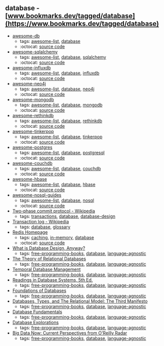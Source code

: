 database - [www.bookmarks.dev/tagged/database](https://www.bookmarks.dev/tagged/database)
---
* [awesome-db](https://github.com/numetriclabz/awesome-db#readme)
    * tags: [awesome-list](../tagged/awesome-list.md), [database](../tagged/database.md)
    * :octocat: [source code](https://github.com/numetriclabz/awesome-db#readme)
* [awesome-sqlalchemy](https://github.com/dahlia/awesome-sqlalchemy#readme)
    * tags: [awesome-list](../tagged/awesome-list.md), [database](../tagged/database.md), [sqlalchemy](../tagged/sqlalchemy.md)
    * :octocat: [source code](https://github.com/dahlia/awesome-sqlalchemy#readme)
* [awesome-influxdb](https://github.com/mark-rushakoff/awesome-influxdb#readme)
    * tags: [awesome-list](../tagged/awesome-list.md), [database](../tagged/database.md), [influxdb](../tagged/influxdb.md)
    * :octocat: [source code](https://github.com/mark-rushakoff/awesome-influxdb#readme)
* [awesome-neo4j](https://github.com/neueda/awesome-neo4j#readme)
    * tags: [awesome-list](../tagged/awesome-list.md), [database](../tagged/database.md), [neo4j](../tagged/neo4j.md)
    * :octocat: [source code](https://github.com/neueda/awesome-neo4j#readme)
* [awesome-mongodb](https://github.com/ramnes/awesome-mongodb#readme)
    * tags: [awesome-list](../tagged/awesome-list.md), [database](../tagged/database.md), [mongodb](../tagged/mongodb.md)
    * :octocat: [source code](https://github.com/ramnes/awesome-mongodb#readme)
* [awesome-rethinkdb](https://github.com/d3viant0ne/awesome-rethinkdb#readme)
    * tags: [awesome-list](../tagged/awesome-list.md), [database](../tagged/database.md), [rethinkdb](../tagged/rethinkdb.md)
    * :octocat: [source code](https://github.com/d3viant0ne/awesome-rethinkdb#readme)
* [awesome-tinkerpop](https://github.com/mohataher/awesome-tinkerpop#readme)
    * tags: [awesome-list](../tagged/awesome-list.md), [database](../tagged/database.md), [tinkerpop](../tagged/tinkerpop.md)
    * :octocat: [source code](https://github.com/mohataher/awesome-tinkerpop#readme)
* [awesome-postgres](https://github.com/dhamaniasad/awesome-postgres#readme)
    * tags: [awesome-list](../tagged/awesome-list.md), [database](../tagged/database.md), [postgresql](../tagged/postgresql.md)
    * :octocat: [source code](https://github.com/dhamaniasad/awesome-postgres#readme)
* [awesome-couchdb](https://github.com/quangv/awesome-couchdb#readme)
    * tags: [awesome-list](../tagged/awesome-list.md), [database](../tagged/database.md), [couchdb](../tagged/couchdb.md)
    * :octocat: [source code](https://github.com/quangv/awesome-couchdb#readme)
* [awesome-hbase](https://github.com/rayokota/awesome-hbase#readme)
    * tags: [awesome-list](../tagged/awesome-list.md), [database](../tagged/database.md), [hbase](../tagged/hbase.md)
    * :octocat: [source code](https://github.com/rayokota/awesome-hbase#readme)
* [awesome-nosql-guides](https://github.com/erictleung/awesome-nosql-guides#readme)
    * tags: [awesome-list](../tagged/awesome-list.md), [database](../tagged/database.md), [nosql](../tagged/nosql.md)
    * :octocat: [source code](https://github.com/erictleung/awesome-nosql-guides#readme)
* [Two-phase commit protocol - Wikipedia](https://en.wikipedia.org/wiki/Two-phase_commit_protocol)
    * tags: [transactions](../tagged/transactions.md), [database](../tagged/database.md), [database-design](../tagged/database-design.md)
* [Transaction log - Wikipedia](https://en.wikipedia.org/wiki/Transaction_log)
    * tags: [database](../tagged/database.md), [glossary](../tagged/glossary.md)
* [Redis Homepage](https://redis.io/)
    * tags: [caching](../tagged/caching.md), [in-memory](../tagged/in-memory.md), [database](../tagged/database.md)
    * :octocat: [source code](https://github.com/antirez/redis)
* [What is Database Design, Anyway?](http://www.oreilly.com/data/free/what-is-database-design-anyway.csp)
    * tags: [free-programming-books](../tagged/free-programming-books.md), [database](../tagged/database.md), [language-agnostic](../tagged/language-agnostic.md)
* [The Theory of Relational Databases](http://web.cecs.pdx.edu/~maier/TheoryBook/TRD.html)
    * tags: [free-programming-books](../tagged/free-programming-books.md), [database](../tagged/database.md), [language-agnostic](../tagged/language-agnostic.md)
* [Temporal Database Management](http://people.cs.aau.dk/~csj/Thesis/)
    * tags: [free-programming-books](../tagged/free-programming-books.md), [database](../tagged/database.md), [language-agnostic](../tagged/language-agnostic.md)
* [Readings in Database Systems, 5th Ed.](http://www.redbook.io)
    * tags: [free-programming-books](../tagged/free-programming-books.md), [database](../tagged/database.md), [language-agnostic](../tagged/language-agnostic.md)
* [Foundations of Databases](http://webdam.inria.fr/Alice/)
    * tags: [free-programming-books](../tagged/free-programming-books.md), [database](../tagged/database.md), [language-agnostic](../tagged/language-agnostic.md)
* [Databases, Types, and The Relational Model: The Third Manifesto](http://www.dcs.warwick.ac.uk/~hugh/TTM/DTATRM.pdf)
    * tags: [free-programming-books](../tagged/free-programming-books.md), [database](../tagged/database.md), [language-agnostic](../tagged/language-agnostic.md)
* [Database Fundamentals](http://public.dhe.ibm.com/software/dw/db2/express-c/wiki/Database_fundamentals.pdf)
    * tags: [free-programming-books](../tagged/free-programming-books.md), [database](../tagged/database.md), [language-agnostic](../tagged/language-agnostic.md)
* [Database Explorations](http://www.dcs.warwick.ac.uk/~hugh/TTM/Database-Explorations-revision-2.pdf)
    * tags: [free-programming-books](../tagged/free-programming-books.md), [database](../tagged/database.md), [language-agnostic](../tagged/language-agnostic.md)
* [Big Data Now: Current Perspectives from O'Reilly Radar](http://shop.oreilly.com/product/0636920022640.do)
    * tags: [free-programming-books](../tagged/free-programming-books.md), [database](../tagged/database.md), [language-agnostic](../tagged/language-agnostic.md)
